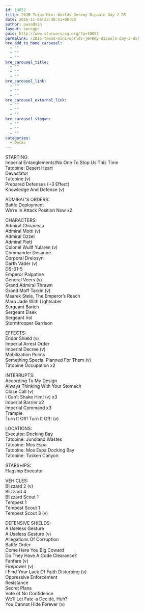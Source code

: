 ```yaml
---
id: 10052
title: 2016 Texas Mini-Worlds Jeremy Dipaulo Day 2 DS
date: 2016-11-06T23:40:51+00:00
author: pwsadmin
layout: swccgpc
guid: http://www.starwarsccg.org/?p=10052
permalink: /2016-texas-mini-worlds-jeremy-dipaulo-day-2-ds/
bre_add_to_home_carousel:
  - ""
  - ""
  - ""
bre_carousel_title:
  - ""
  - ""
  - ""
bre_carousel_link:
  - ""
  - ""
  - ""
bre_carousel_external_link:
  - ""
  - ""
  - ""
bre_carousel_slogan:
  - ""
  - ""
  - ""
categories:
  - Decks
---
```

STARTING:  
Imperial Entanglements/No One To Stop Us This Time  
Tatooine: Desert Heart  
Devastator  
Tatooine (v)  
Prepared Defenses (+3 Effect)  
Knowledge And Defense (v)

ADMIRAL&#8217;S ORDERS:  
Battle Deployment  
We’re In Attack Position Now x2

CHARACTERS:  
Admiral Chiraneau  
Admiral Motti (v)  
Admiral Ozzel  
Admiral Piett  
Colonel Wullf Yularen (v)  
Commander Desanne  
Corporal Drelosyn  
Darth Vader (v)  
DS-61-5  
Emperor Palpatine  
General Veers (v)  
Grand Admiral Thrawn  
Grand Moff Tarkin (v)  
Maarek Stele, The Emperor’s Reach  
Mara Jade With Lightsaber  
Sergeant Barich  
Sergeant Elsek  
Sergeant Irol  
Stormtrooper Garrison

EFFECTS:  
Endor Shield (v)  
Imperial Arrest Order  
Imperial Decree (v)  
Mobilization Points  
Something Special Planned For Them (v)  
Tatooine Occupation x2

INTERRUPTS:  
According To My Design  
Always Thinking With Your Stomach  
Close Call (v)  
I Can’t Shake Him! (v) x3  
Imperial Barrier x2  
Imperial Command x3  
Trample  
Turn It Off! Turn It Off! (v)

LOCATIONS:  
Executor: Docking Bay  
Tatooine: Jundland Wastes  
Tatooine: Mos Espa  
Tatooine: Mos Espa Docking Bay  
Tatooine: Tusken Canyon

STARSHIPS:  
Flagship Executor

VEHICLES:  
Blizzard 2 (v)  
Blizzard 4  
Blizzard Scout 1  
Tempest 1  
Tempest Scout 1  
Tempest Scout 3 (v)

DEFENSIVE SHIELDS:  
A Useless Gesture  
A Useless Gesture (v)  
Allegations Of Corruption  
Battle Order  
Come Here You Big Coward  
Do They Have A Code Clearance?  
Fanfare (v)  
Firepower (v)  
I Find Your Lack Of Faith Disturbing (v)  
Oppressive Enforcement  
Resistance  
Secret Plans  
Vote of No Confidence  
We’ll Let Fate-a Decide, Huh?  
You Cannot Hide Forever (v)
